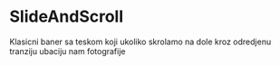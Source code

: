 # SlideAndScroll
Klasicni baner sa teskom koji ukoliko skrolamo na dole kroz odredjenu tranziju ubaciju nam fotografije
